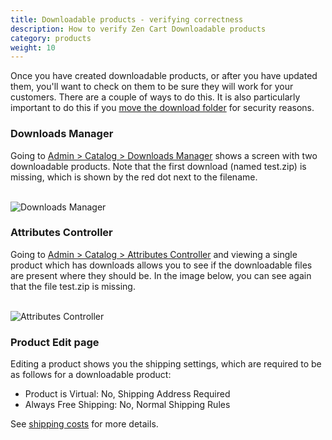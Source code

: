 ```yaml
---
title: Downloadable products - verifying correctness 
description: How to verify Zen Cart Downloadable products 
category: products
weight: 10
---
```


Once you have created downloadable products, or after you have updated them, you'll want to check on them to be sure they will work for your customers.  There are a couple of ways to do this. It is also particularly important to do this if you [move the download folder](/user/security/relocate_download_folder/) for security reasons. 

### Downloads Manager 
Going to [Admin > Catalog > Downloads Manager](/user/admin_pages/catalog/downloads_manager/) shows a screen with two downloadable products.  Note that the first download (named test.zip) is missing, which is shown by the red dot next to the filename. 

<br>
<img src="/images/downloads_manager.png" alt="Downloads Manager" />

### Attributes Controller 

Going to [Admin > Catalog > Attributes Controller](/user/admin_pages/catalog/attributes_controller/) and viewing a single product which has downloads allows you to see if the downloadable files are present where they should be. 
In the image below, you can see again that the file test.zip is missing.

<br>
<img src="/images/attributes_controller_attributes.png" alt="Attributes Controller" />

### Product Edit page 

Editing a product shows you the shipping settings, which are required to be as follows for a downloadable product: 

- Product is Virtual: No, Shipping Address Required
- Always Free Shipping: No, Normal Shipping Rules

See [shipping costs](/user/products/downloadable/#additional-notes-about-downloads-and-shipping-costs) for more details. 


